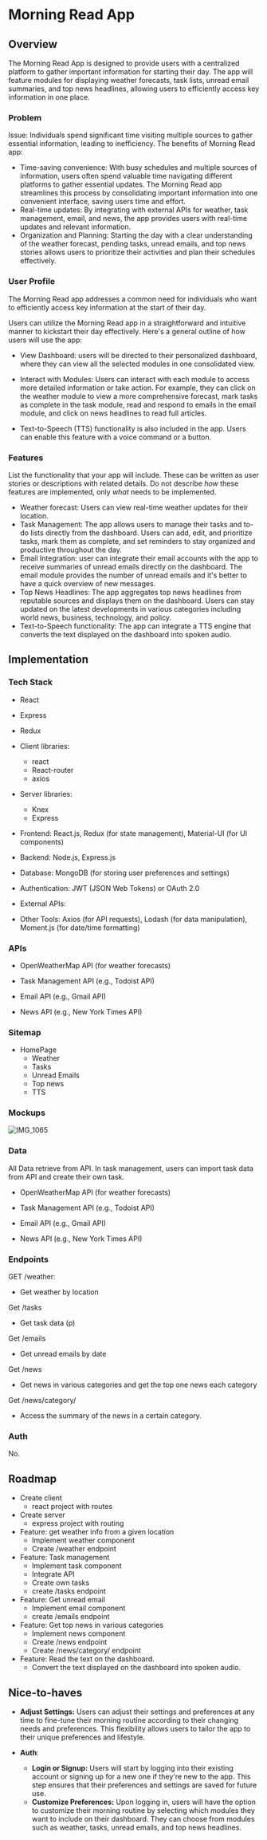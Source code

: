 # Morning Read App

## Overview

The Morning Read App is designed to provide users with a centralized platform to gather important information for starting their day. The app will feature modules for displaying weather forecasts, task lists, unread email summaries, and top news headlines, allowing users to efficiently access key information in one place.

### Problem

Issue: Individuals spend significant time visiting multiple sources to gather essential information, leading to inefficiency. The benefits of Morning Read app:

- Time-saving convenience: With busy schedules and multiple sources of information, users often spend valuable time navigating different platforms to gather essential updates. The Morning Read app streamlines this process by consolidating important information into one convenient interface, saving users time and effort.
- Real-time updates: By integrating with external APIs for weather, task management, email, and news, the app provides users with real-time updates and relevant information. 
- Organization and Planning: Starting the day with a clear understanding of the weather forecast, pending tasks, unread emails, and top news stories allows users to prioritize their activities and plan their schedules effectively. 

### User Profile

The Morning Read app addresses a common need for individuals who want to efficiently access key information at the start of their day. 

Users can utilize the Morning Read app in a straightforward and intuitive manner to kickstart their day effectively. Here's a general outline of how users will use the app:

- View Dashboard: users will be directed to their personalized dashboard, where they can view all the selected modules in one consolidated view. 
- Interact with Modules: Users can interact with each module to access more detailed information or take action. For example, they can click on the weather module to view a more comprehensive forecast, mark tasks as complete in the task module, read and respond to emails in the email module, and click on news headlines to read full articles.

- Text-to-Speech (TTS) functionality is also included in the app. Users can enable this feature with a voice command or a button.

### Features

List the functionality that your app will include. These can be written as user stories or descriptions with related details. Do not describe _how_ these features are implemented, only _what_ needs to be implemented.

- Weather forecast: Users can view real-time weather updates for their location.
- Task Management: The app allows users to manage their tasks and to-do lists directly from the dashboard. Users can add, edit, and prioritize tasks, mark them as complete, and set reminders to stay organized and productive throughout the day.
- Email Integration: user can integrate their email accounts with the app to receive summaries of unread emails directly on the dashboard. The email module provides the number of unread emails and it's better to have a quick overview of new messages.
- Top News Headlines: The app aggregates top news headlines from reputable sources and displays them on the dashboard. Users can stay updated on the latest developments in various categories including world news, business, technology, and policy.
- Text-to-Speech functionality: The app can integrate a TTS engine that converts the text displayed on the dashboard into spoken audio.

## Implementation

### Tech Stack

- React
- Express
- Redux
- Client libraries:
  - react
  - React-router
  - axios
- Server libraries:
  - Knex
  - Express

- Frontend: React.js, Redux (for state management), Material-UI (for UI components)
- Backend: Node.js, Express.js
- Database: MongoDB (for storing user preferences and settings)
- Authentication: JWT (JSON Web Tokens) or OAuth 2.0
- External APIs: 
- Other Tools: Axios (for API requests), Lodash (for data manipulation), Moment.js (for date/time formatting)

### APIs

- OpenWeatherMap API (for weather forecasts)

- Task Management API (e.g., Todoist API)
- Email API (e.g., Gmail API)
- News API (e.g., New York Times API)

### Sitemap

- HomePage
  - Weather
  - Tasks
  - Unread Emails
  - Top news
  - TTS

### Mockups

![IMG_1065](./IMG_1065.jpg)

### Data

All Data retrieve from API. In task management, users can import task data from API and create their own task. 

- OpenWeatherMap API (for weather forecasts)

- Task Management API (e.g., Todoist API)
- Email API (e.g., Gmail API)
- News API (e.g., New York Times API)

### Endpoints

GET /weather:

- Get weather by location

Get /tasks

- Get task data (p)

Get /emails

- Get unread emails by date

Get /news

- Get news in various categories and get the top one news each category

Get /news/category/

- Access the summary of the news in a certain category.

### Auth

No. 

## Roadmap

- Create client
  - react project with routes
- Create server
  - express project with routing
- Feature: get weather info from a given location
  - Implement weather component
  - Create /weather endpoint
- Feature: Task management
  - Implement task component
  - Integrate API
  - Create own tasks 
  - create /tasks endpoint
- Feature: Get unread email
  - Implement email component
  - create /emails endpoint
- Feature: Get top news in various categories
  - Implement news component
  - Create /news endpoint
  - Create /news/category/ endpoint
- Feature: Read the text on the dashboard. 
  - Convert the text displayed on the dashboard into spoken audio.

## Nice-to-haves

- **Adjust Settings:** Users can adjust their settings and preferences at any time to fine-tune their morning routine according to their changing needs and preferences. This flexibility allows users to tailor the app to their unique preferences and lifestyle.

- **Auth**: 
  - **Login or Signup:** Users will start by logging into their existing account or signing up for a new one if they're new to the app. This step ensures that their preferences and settings are saved for future use.
  - **Customize Preferences:** Upon logging in, users will have the option to customize their morning routine by selecting which modules they want to include on their dashboard. They can choose from modules such as weather, tasks, unread emails, and top news headlines.
